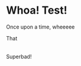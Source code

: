 <h1>Whoa! Test!</h1>
<p>Once upon a time, wheeeee</p>

<table>
  Th<div:meta xmlns:div="http://www.w3.org/1999/xhtml"/>at
</table>

Superbad!